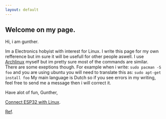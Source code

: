 ```yaml
---
layout: default
---
```

## Welcome on my page.
Hi, i am gunther.

Im a Electronics hobyist with interest for Linux. I write this page for my own refference but im sure it will be usefull for other people aswell. I use [Archlinux](https://www.archlinux.org/) myself but im pretty sure most of the commands are similar. There are some exeptions though. For example when i write:
```sudo pacman -S foo```
and you are using ubuntu you will need to translate this as:
```sudo apt-get install foo```
My main language is Dutch so if you see errors in my writing, feel free to send me a message then i will correct it.

Have alot of fun,
Gunther,

[Connect ESP32 with Linux](connect-ESP32-with-linux).

[Ref](ref).

